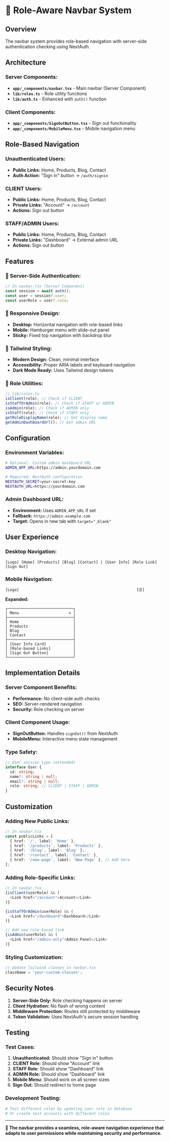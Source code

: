 # 🧭 Role-Aware Navbar System

## **Overview**

The navbar system provides role-based navigation with server-side authentication checking using NextAuth.

## **Architecture**

### **Server Components:**

- **`app/_components/navbar.tsx`** - Main navbar (Server Component)
- **`lib/roles.ts`** - Role utility functions
- **`lib/auth.ts`** - Enhanced with `auth()` function

### **Client Components:**

- **`app/_components/SignOutButton.tsx`** - Sign out functionality
- **`app/_components/MobileMenu.tsx`** - Mobile navigation menu

## **Role-Based Navigation**

### **Unauthenticated Users:**

- **Public Links:** Home, Products, Blog, Contact
- **Auth Action:** "Sign in" button → `/auth/signin`

### **CLIENT Users:**

- **Public Links:** Home, Products, Blog, Contact
- **Private Links:** "Account" → `/account`
- **Actions:** Sign out button

### **STAFF/ADMIN Users:**

- **Public Links:** Home, Products, Blog, Contact
- **Private Links:** "Dashboard" → External admin URL
- **Actions:** Sign out button

## **Features**

### **🔐 Server-Side Authentication:**

```typescript
// In navbar.tsx (Server Component)
const session = await auth();
const user = session?.user;
const userRole = user?.role;
```

### **📱 Responsive Design:**

- **Desktop:** Horizontal navigation with role-based links
- **Mobile:** Hamburger menu with slide-out panel
- **Sticky:** Fixed top navigation with backdrop blur

### **🎨 Tailwind Styling:**

- **Modern Design:** Clean, minimal interface
- **Accessibility:** Proper ARIA labels and keyboard navigation
- **Dark Mode Ready:** Uses Tailwind design tokens

### **🔧 Role Utilities:**

```typescript
// lib/roles.ts
isClient(role); // Check if CLIENT
isStaffOrAdmin(role); // Check if STAFF or ADMIN
isAdmin(role); // Check if ADMIN only
isStaff(role); // Check if STAFF only
getRoleDisplayName(role); // Get display name
getAdminDashboardUrl(); // Get admin URL
```

## **Configuration**

### **Environment Variables:**

```bash
# Optional: Custom admin dashboard URL
ADMIN_APP_URL=https://admin.yourdomain.com

# Required: NextAuth configuration
NEXTAUTH_SECRET=your-secret-key
NEXTAUTH_URL=https://yourdomain.com
```

### **Admin Dashboard URL:**

- **Environment:** Uses `ADMIN_APP_URL` if set
- **Fallback:** `https://admin.example.com`
- **Target:** Opens in new tab with `target="_blank"`

## **User Experience**

### **Desktop Navigation:**

```
[Logo] [Home] [Products] [Blog] [Contact] | [User Info] [Role Link] [Sign Out]
```

### **Mobile Navigation:**

```
[Logo]                                                    [☰]
```

**Expanded:**

```
┌─────────────────────────────┐
│ Menu                      × │
├─────────────────────────────┤
│ Home                        │
│ Products                    │
│ Blog                        │
│ Contact                     │
├─────────────────────────────┤
│ [User Info Card]            │
│ [Role-based Links]          │
│ [Sign Out Button]           │
└─────────────────────────────┘
```

## **Implementation Details**

### **Server Component Benefits:**

- **Performance:** No client-side auth checks
- **SEO:** Server-rendered navigation
- **Security:** Role checking on server

### **Client Component Usage:**

- **SignOutButton:** Handles `signOut()` from NextAuth
- **MobileMenu:** Interactive menu state management

### **Type Safety:**

```typescript
// User session type (extended)
interface User {
  id: string;
  name?: string | null;
  email?: string | null;
  role: string; // CLIENT | STAFF | ADMIN
}
```

## **Customization**

### **Adding New Public Links:**

```typescript
// In navbar.tsx
const publicLinks = [
  { href: '/', label: 'Home' },
  { href: '/products', label: 'Products' },
  { href: '/blog', label: 'Blog' },
  { href: '/contact', label: 'Contact' },
  { href: '/new-page', label: 'New Page' }, // Add here
];
```

### **Adding Role-Specific Links:**

```typescript
// In navbar.tsx
{isClient(userRole) && (
  <Link href="/account">Account</Link>
)}

{isStaffOrAdmin(userRole) && (
  <Link href="/dashboard">Dashboard</Link>
)}

// Add new role-based link
{isAdmin(userRole) && (
  <Link href="/admin-only">Admin Panel</Link>
)}
```

### **Styling Customization:**

```typescript
// Update Tailwind classes in navbar.tsx
className = 'your-custom-classes';
```

## **Security Notes**

1. **Server-Side Only:** Role checking happens on server
2. **Client Hydration:** No flash of wrong content
3. **Middleware Protection:** Routes still protected by middleware
4. **Token Validation:** Uses NextAuth's secure session handling

## **Testing**

### **Test Cases:**

1. **Unauthenticated:** Should show "Sign in" button
2. **CLIENT Role:** Should show "Account" link
3. **STAFF Role:** Should show "Dashboard" link
4. **ADMIN Role:** Should show "Dashboard" link
5. **Mobile Menu:** Should work on all screen sizes
6. **Sign Out:** Should redirect to home page

### **Development Testing:**

```bash
# Test different roles by updating user role in database
# Or create test accounts with different roles
```

---

**🎯 The navbar provides a seamless, role-aware navigation experience that adapts to user permissions while maintaining security and performance.**
